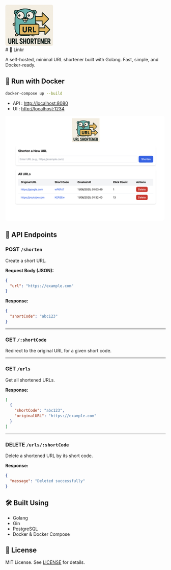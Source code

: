 <img src="ui/logo.png" style="width:150px;border-radius:5px">
<br>
# 🔗 Linkr

A self-hosted, minimal URL shortener built with Golang. Fast, simple, and Docker-ready.

## 🐳 Run with Docker

```bash
docker-compose up --build
```

- API : [http://localhost:8080](http://localhost:8080)  
- UI : [http://localhost:1234](http://localhost:1234)

<img src="ui/screenshot.png" style="width:500px;border-radius:5px;">

## 📘 API Endpoints

### POST `/shorten`

Create a short URL.

**Request Body (JSON):**

```json
{
  "url": "https://example.com"
}
```

**Response:**

```json
{
  "shortCode": "abc123"
}
```

---

### GET `/:shortCode`

Redirect to the original URL for a given short code.

---

### GET `/urls`

Get all shortened URLs.

**Response:**

```json
[
  {
    "shortCode": "abc123",
    "originalURL": "https://example.com"
  }
]
```

---

### DELETE `/urls/:shortCode`

Delete a shortened URL by its short code.

**Response:**

```json
{
  "message": "Deleted successfully"
}
```

## 🛠️ Built Using

- Golang
- Gin
- PostgreSQL
- Docker & Docker Compose

## 📄 License

MIT License. See [LICENSE](./LICENSE) for details.
